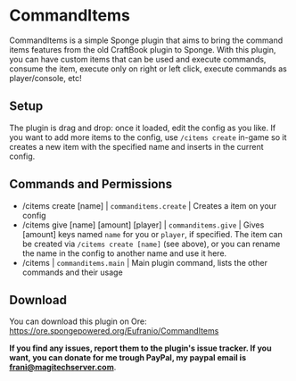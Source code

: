 # CommandItems
CommandItems is a simple Sponge plugin that aims to bring the command items features from the old CraftBook plugin to Sponge. With this plugin, you can have custom items that can be used and execute commands, consume the item, execute only on right or left click, execute commands as player/console, etc!

## Setup
The plugin is drag and drop: once it loaded, edit the config as you like. If you want to add more items to the config, use `/citems create` in-game so it creates a new item with the specified name and inserts in the current config.

## Commands and Permissions
* /citems create [name] | `commanditems.create` | Creates a item on your config
* /citems give [name] [amount] [player] | `commanditems.give` | Gives [amount] keys named `name` for you or `player`, if specified. The item can be created via `/citems create [name]` (see above), or you can rename the name in the config to another name and use it here.
* /citems | `commanditems.main` | Main plugin command, lists the other commands and their usage

## Download
You can download this plugin on Ore: https://ore.spongepowered.org/Eufranio/CommandItems

**If you find any issues, report them to the plugin's issue tracker. If you want, you can donate for me trough PayPal, my paypal email is frani@magitechserver.com**.